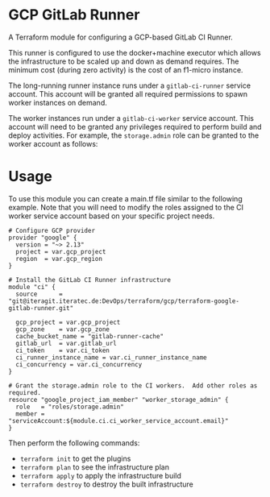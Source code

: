 # GCP GitLab Runner

A Terraform module for configuring a GCP-based GitLab CI Runner.

This runner is configured to use the docker+machine executor which allows the infrastructure to be scaled up and down as demand requires.  The minimum cost (during zero activity) is the cost of an f1-micro instance.

The long-running runner instance runs under a `gitlab-ci-runner` service account.  This account will be granted all required permissions to spawn worker instances on demand.

The worker instances run under a `gitlab-ci-worker` service account.  This account will need to be granted any privileges required to perform build and deploy activities.  For example, the `storage.admin` role can be granted to the worker account as follows:

# Usage

To use this module you can create a main.tf file similar to the following example.  Note that you
will need to modify the roles assigned to the CI worker service account based on your specific
project needs.

```
# Configure GCP provider
provider "google" {
  version = "~> 2.13"
  project = var.gcp_project
  region  = var.gcp_region
}

# Install the GitLab CI Runner infrastructure
module "ci" {
  source      = "git@iteragit.iteratec.de:DevOps/terraform/gcp/terraform-google-gitlab-runner.git"

  gcp_project = var.gcp_project
  gcp_zone    = var.gcp_zone
  cache_bucket_name = "gitlab-runner-cache"
  gitlab_url  = var.gitlab_url
  ci_token    = var.ci_token
  ci_runner_instance_name = var.ci_runner_instance_name
  ci_concurrency = var.ci_concurrency
}

# Grant the storage.admin role to the CI workers.  Add other roles as required.
resource "google_project_iam_member" "worker_storage_admin" {
  role   = "roles/storage.admin"
  member = "serviceAccount:${module.ci.ci_worker_service_account.email}"
}

```

Then perform the following commands:

* `terraform init` to get the plugins
* `terraform plan` to see the infrastructure plan
* `terraform apply` to apply the infrastructure build
* `terraform destroy` to destroy the built infrastructure
